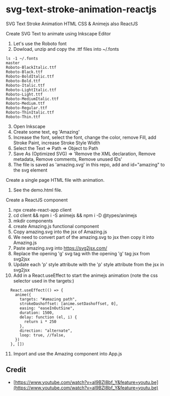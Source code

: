 # svg-text-stroke-animation-reactjs

SVG Text Stroke Animation HTML CSS &amp; Animejs also ReactJS

Create SVG Text to animate using Inkscape Editor

1. Let's use the Roboto font
2. Dowload, unzip and copy the .ttf files into ~/.fonts

```
ls -1 ~/.fonts                                                                                                                                                    master
Roboto-BlackItalic.ttf
Roboto-Black.ttf
Roboto-BoldItalic.ttf
Roboto-Bold.ttf
Roboto-Italic.ttf
Roboto-LightItalic.ttf
Roboto-Light.ttf
Roboto-MediumItalic.ttf
Roboto-Medium.ttf
Roboto-Regular.ttf
Roboto-ThinItalic.ttf
Roboto-Thin.ttf
```

3. Open Inkscape
4. Create some text, eg 'Amazing'
5. Increase the font, select the font, change the color, remove Fill, add Stroke Paint, increase Stroke Style Width
6. Select the Text => Path => Object to Path
7. Save As (Optimized SVG) => 'Remove the XML declaration, Remove metadata, Remove comments, Remove unused IDs'
8. The file is saved as 'amazing.svg' in this repo, add and id="amazing" to the svg element

Create a single page HTML file with animation.

1. See the demo.html file.

Create a ReactJS component

1. npx create-react-app client
2. cd client && npm i -S animejs && npm i -D @types/animejs
3. mkdir components
4. create Amazing.js functional component
5. Copy amazing.svg into the jsx of Amazing.js
6. We need to convert part of the amazing.svg to jsx then copy it into Amazing.js
7. Paste amazing.svg into https://svg2jsx.com/
8. Replace the opening 'g' svg tag with the opening 'g' tag jsx from svg2jsx
9. Update each 'p' style attribute with the 'p' style attribute from the jsx in svg2jsx
10. Add in a React.useEffect to start the animejs animation (note the css selector used in the targets:)

```
  React.useEffect(() => {
    anime({
      targets: "#amazing path",
      strokeDashoffset: [anime.setDashoffset, 0],
      easing: "easeInOutSine",
      duration: 1500,
      delay: function (el, i) {
        return i * 250
      },
      direction: "alternate",
      loop: true, //false,
    })
  }, [])
```

11. Import and use the Amazing component into App.js

## Credit

- [https://www.youtube.com/watch?v=aI9BZI8bf_Y&feature=youtu.be](https://www.youtube.com/watch?v=aI9BZI8bf_Y&feature=youtu.be)
